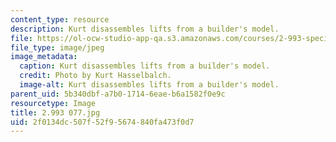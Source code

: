 ```yaml
---
content_type: resource
description: Kurt disassembles lifts from a builder's model.
file: https://ol-ocw-studio-app-qa.s3.amazonaws.com/courses/2-993-special-topics-in-mechanical-engineering-the-art-and-science-of-boat-design-january-iap-2007/2f0134dc507f52f95674840fa473f0d7_2993077.jpg
file_type: image/jpeg
image_metadata:
  caption: Kurt disassembles lifts from a builder's model.
  credit: Photo by Kurt Hasselbalch.
  image-alt: Kurt disassembles lifts from a builder's model.
parent_uid: 5b340dbf-a7b0-1714-6eae-b6a1582f0e9c
resourcetype: Image
title: 2.993 077.jpg
uid: 2f0134dc-507f-52f9-5674-840fa473f0d7
---
```

